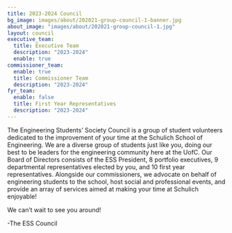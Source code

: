 ```yaml
---
title: 2023-2024 Council
bg_image: images/about/202021-group-council-1-banner.jpg
about_image: "images/about/202021-group-council-1.jpg"
layout: council
executive_team:
  title: Executive Team
  description: "2023-2024"
  enable: true
commissioner_team:
  enable: true
  title: Commissioner Team
  description: "2023-2024"
fyr_team:
  enable: false
  title: First Year Representatives
  description: "2023-2024"
---
```


The Engineering Students’ Society Council is a group of student volunteers dedicated to the improvement of your time at the Schulich School of Engineering. We are a diverse group of students just like you, doing our best to be leaders for the engineering community here at the UofC. Our Board of Directors consists of the ESS President, 8 portfolio executives, 9 departmental representatives elected by you, and 10 first year representatives. Alongside our commissioners, we advocate on behalf of engineering students to the school, host social and professional events, and provide an array of services aimed at making your time at Schulich enjoyable!

We can’t wait to see you around!

-The ESS Council
